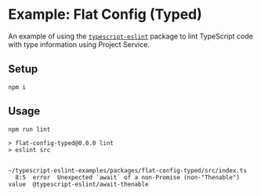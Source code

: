 # Example: Flat Config (Typed)

An example of using the [`typescript-eslint`](https://typescript-eslint.io/packages/typescript-eslint) package to lint TypeScript code with type information using Project Service.

## Setup

```shell
npm i
```

## Usage

```shell
npm run lint
```

```plaintext
> flat-config-typed@0.0.0 lint
> eslint src


~/typescript-eslint-examples/packages/flat-config-typed/src/index.ts
  8:5  error  Unexpected `await` of a non-Promise (non-"Thenable") value  @typescript-eslint/await-thenable
```

